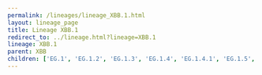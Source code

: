 ```yaml
---
permalink: /lineages/lineage_XBB.1.html
layout: lineage_page
title: Lineage XBB.1
redirect_to: ../lineage.html?lineage=XBB.1
lineage: XBB.1
parent: XBB
children: ['EG.1', 'EG.1.2', 'EG.1.3', 'EG.1.4', 'EG.1.4.1', 'EG.1.5', 'EG.1.6', 'EG.1.8', 'EG.2', 'EG.2.2', 'EG.2.3', 'EG.2.4', 'EG.2.5', 'EG.4', 'EG.4.2', 'EG.4.3', 'EG.4.4', 'EG.4.5', 'EG.5', 'EG.5.1', 'EG.5.1.1', 'EG.5.1.2', 'EG.5.1.3', 'EG.5.1.4', 'EG.5.1.5', 'EG.5.1.6', 'EG.5.1.7', 'EG.5.1.8', 'EG.5.1.9', 'EG.5.1.10', 'EG.5.2', 'EG.5.2.1', 'EG.5.2.2', 'EG.5.2.3', 'EG.6', 'EG.6.1', 'EG.6.1.1', 'EG.7', 'EG.8', 'EG.9.1', 'EG.10', 'EG.10.1', 'EG.11', 'EG.12', 'EG.13', 'EG.14', 'EK.2.1', 'EK.4', 'EL.1', 'EM.1', 'EU.1', 'EU.1.1', 'EU.1.1.1', 'EU.1.1.3', 'FD.1', 'FD.1.1', 'FD.2', 'FD.2.1', 'FD.3', 'FD.4', 'FD.4.1', 'FE.1', 'FE.1.1', 'FE.1.1.1', 'FE.1.1.2', 'FE.1.1.3', 'FE.1.1.4', 'FE.1.2', 'FG.1', 'FG.2', 'FH.1', 'FL.1', 'FL.1.1', 'FL.1.2', 'FL.1.3', 'FL.1.4', 'FL.1.5', 'FL.1.5.1', 'FL.1.5.2', 'FL.1.6', 'FL.2', 'FL.2.1', 'FL.2.2.1', 'FL.2.3', 'FL.2.3.1', 'FL.2.4', 'FL.2.5', 'FL.2.6', 'FL.3', 'FL.3.1', 'FL.3.2', 'FL.3.3', 'FL.4', 'FL.4.2', 'FL.4.3', 'FL.4.4', 'FL.4.5', 'FL.4.6', 'FL.4.8', 'FL.4.9', 'FL.4.10', 'FL.4.11', 'FL.5', 'FL.6', 'FL.7', 'FL.8', 'FL.9', 'FL.10', 'FL.10.1', 'FL.10.2', 'FL.10.3', 'FL.11', 'FL.12', 'FL.13', 'FL.13.1', 'FL.13.2', 'FL.13.3', 'FL.14', 'FL.15', 'FL.15.1', 'FL.15.1.1', 'FL.15.2', 'FL.15.3', 'FL.16', 'FL.17.1', 'FL.18', 'FL.18.1', 'FL.18.1.1', 'FL.19', 'FL.19.1', 'FL.20', 'FL.20.1', 'FL.20.2', 'FL.21', 'FL.21.1', 'FL.21.2', 'FL.22', 'FL.23', 'FL.23.1', 'FL.24', 'FL.25', 'FL.26', 'FL.27', 'FL.28', 'FL.29', 'FL.30', 'FL.31', 'FL.31.1', 'FL.32', 'FL.32.1', 'FL.33', 'FL.33.1', 'FL.34', 'FL.35', 'FL.36', 'FP.2.1', 'FP.2.1.1', 'FP.4', 'FT.3', 'FT.3.1', 'FT.3.1.1', 'FU.1', 'FU.2', 'FU.2.1', 'FU.3', 'FU.3.1', 'FU.5', 'FW.1', 'FW.1.1', 'FW.2', 'FY.1', 'FY.1.1', 'FY.1.2', 'FY.2', 'FY.2.1', 'FY.3', 'FY.3.1', 'FY.3.2', 'FY.3.3', 'FY.4.1', 'FY.4.1.1', 'FY.4.1.2', 'FY.4.2', 'FY.5', 'FY.6', 'FZ.1.1', 'GA.1', 'GA.2', 'GA.3', 'GA.4', 'GA.4.1', 'GA.4.1.1', 'GA.6', 'GB.1', 'GD.1', 'GF.1', 'GG.1', 'GK.1', 'GK.1.1', 'GK.1.2', 'GK.1.3', 'GK.1.4', 'GK.2', 'GK.2.1', 'GK.2.1.1', 'GK.2.2', 'GK.2.3', 'GK.3', 'GK.3.1', 'GK.3.2', 'GK.4', 'GN.1', 'GN.1.1', 'GN.2', 'GN.3', 'GN.4', 'GR.1', 'GU.1', 'GV.1', 'GW.1', 'GW.1.1', 'GW.2', 'GW.4', 'GW.5', 'GW.5.1', 'GW.5.1.1', 'GY.1', 'GY.2', 'GY.2.1', 'GY.3', 'GY.5', 'GY.6', 'GY.7', 'GY.8', 'HA.1', 'HA.2', 'HB.1', 'HC.1', 'HC.2', 'HC.3', 'HC.4', 'HF.1', 'HF.1.1', 'HF.1.2', 'HL.1', 'HL.2', 'HP.1.1', 'HQ.1', 'HR.1', 'HS.1', 'HS.1.1', 'HT.1', 'HT.2', 'HU.1', 'HU.1.1', 'HU.2', 'HY.1', 'HZ.1', 'HZ.2', 'HZ.3', 'JB.1', 'JB.2', 'JB.2.1', 'JC.1', 'JD.1', 'JD.1.1', 'JD.1.1.1', 'JD.1.1.2', 'JD.1.1.3', 'JD.1.2', 'JD.2', 'JF.1', 'JF.2', 'JM.1', 'JM.2', 'XBB.1', 'XBB.1.4.2', 'XBB.1.5', 'XBB.1.5.1', 'XBB.1.5.2', 'XBB.1.5.3', 'XBB.1.5.4', 'XBB.1.5.5', 'XBB.1.5.6', 'XBB.1.5.7', 'XBB.1.5.10', 'XBB.1.5.11', 'XBB.1.5.12', 'XBB.1.5.13', 'XBB.1.5.15', 'XBB.1.5.16', 'XBB.1.5.17', 'XBB.1.5.18', 'XBB.1.5.19', 'XBB.1.5.20', 'XBB.1.5.21', 'XBB.1.5.23', 'XBB.1.5.24', 'XBB.1.5.25', 'XBB.1.5.26', 'XBB.1.5.27', 'XBB.1.5.28', 'XBB.1.5.30', 'XBB.1.5.31', 'XBB.1.5.32', 'XBB.1.5.33', 'XBB.1.5.35', 'XBB.1.5.36', 'XBB.1.5.37', 'XBB.1.5.39', 'XBB.1.5.40', 'XBB.1.5.41', 'XBB.1.5.44', 'XBB.1.5.45', 'XBB.1.5.46', 'XBB.1.5.47', 'XBB.1.5.48', 'XBB.1.5.49', 'XBB.1.5.50', 'XBB.1.5.51', 'XBB.1.5.52', 'XBB.1.5.53', 'XBB.1.5.56', 'XBB.1.5.57', 'XBB.1.5.58', 'XBB.1.5.59', 'XBB.1.5.62', 'XBB.1.5.64', 'XBB.1.5.65', 'XBB.1.5.66', 'XBB.1.5.67', 'XBB.1.5.68', 'XBB.1.5.69', 'XBB.1.5.70', 'XBB.1.5.71', 'XBB.1.5.72', 'XBB.1.5.73', 'XBB.1.5.75', 'XBB.1.5.76', 'XBB.1.5.77', 'XBB.1.5.78', 'XBB.1.5.80', 'XBB.1.5.81', 'XBB.1.5.83', 'XBB.1.5.84', 'XBB.1.5.85', 'XBB.1.5.86', 'XBB.1.5.89', 'XBB.1.5.90', 'XBB.1.5.91', 'XBB.1.5.92', 'XBB.1.5.94', 'XBB.1.5.95', 'XBB.1.5.96', 'XBB.1.5.97', 'XBB.1.5.98', 'XBB.1.5.100', 'XBB.1.5.102', 'XBB.1.5.103', 'XBB.1.5.104', 'XBB.1.5.105', 'XBB.1.5.106', 'XBB.1.9', 'XBB.1.9.1', 'XBB.1.9.2', 'XBB.1.9.5', 'XBB.1.16', 'XBB.1.16.1', 'XBB.1.16.2', 'XBB.1.16.3', 'XBB.1.16.4', 'XBB.1.16.5', 'XBB.1.16.6', 'XBB.1.16.7', 'XBB.1.16.8', 'XBB.1.16.9', 'XBB.1.16.10', 'XBB.1.16.11', 'XBB.1.16.12', 'XBB.1.16.13', 'XBB.1.16.14', 'XBB.1.16.15', 'XBB.1.16.16', 'XBB.1.16.17', 'XBB.1.16.18', 'XBB.1.16.19', 'XBB.1.16.20', 'XBB.1.16.21', 'XBB.1.16.22', 'XBB.1.16.23', 'XBB.1.16.24', 'XBB.1.17.1', 'XBB.1.18.1', 'XBB.1.19', 'XBB.1.19.1', 'XBB.1.22', 'XBB.1.22.1', 'XBB.1.22.2', 'XBB.1.22.3', 'XBB.1.24.1', 'XBB.1.24.3', 'XBB.1.28', 'XBB.1.28.1', 'XBB.1.31', 'XBB.1.33', 'XBB.1.34', 'XBB.1.34.1', 'XBB.1.37.1', 'XBB.1.41', 'XBB.1.41.1', 'XBB.1.41.2', 'XBB.1.42', 'XBB.1.42.1', 'XBB.1.42.2', 'XBB.1.43.1', 'XBB.1.44', 'XBB.1.45.1']
---
```


